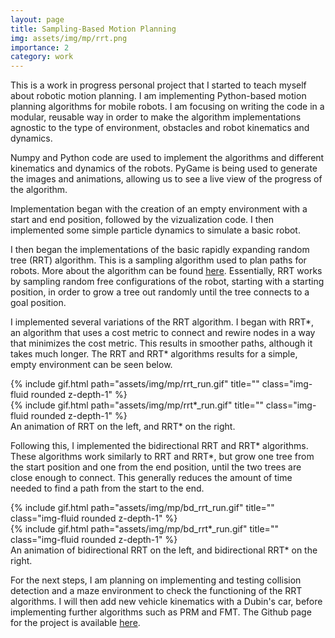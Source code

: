 ```yaml
---
layout: page
title: Sampling-Based Motion Planning
img: assets/img/mp/rrt.png
importance: 2
category: work
---
```


This is a work in progress personal project that I started to teach myself about robotic motion planning. I am implementing Python-based motion planning algorithms for mobile robots. I am focusing on writing the code in a modular, reusable way in order to make the algorithm implementations agnostic to the type of environment, obstacles and robot kinematics and dynamics.

Numpy and Python code are used to implement the algorithms and different kinematics and dynamics of the robots. PyGame is being used to generate the images and animations, allowing us to see a live view of the progress of the algorithm.

Implementation began with the creation of an empty environment with a start and end position, followed by the vizualization code. I then implemented some simple particle dynamics to simulate a basic robot.

I then began the implementations of the basic rapidly expanding random tree (RRT) algorithm. This is a sampling algorithm used to plan paths for robots. More about the algorithm can be found <a href="https://lavalle.pl/rrt/">here</a>. Essentially, RRT works by sampling random free configurations of the robot, starting with a starting position, in order to grow a tree out randomly until the tree connects to a goal position.

I implemented several variations of the RRT algorithm. I began with RRT\*, an algorithm that uses a cost metric to connect and rewire nodes in a way that minimizes the cost metric. This results in smoother paths, although it takes much longer. The RRT and RRT\* algorithms results for a simple, empty environment can be seen below.

<div class="row">
    <div class="col-sm mt-3 mt-md-0">
        {% include gif.html path="assets/img/mp/rrt_run.gif" title="" class="img-fluid rounded z-depth-1" %}
    </div>
    <div class="col-sm mt-3 mt-md-0">
        {% include gif.html path="assets/img/mp/rrt*_run.gif" title="" class="img-fluid rounded z-depth-1" %}
    </div>
</div>
<div class="caption">
    An animation of RRT on the left, and RRT* on the right.
</div>

Following this, I implemented the bidirectional RRT and RRT\* algorithms. These algorithms work similarly to RRT and RRT\*, but grow one tree from the start position and one from the end position, until the two trees are close enough to connect. This generally reduces the amount of time needed to find a path from the start to the end.

<div class="row">
    <div class="col-sm mt-3 mt-md-0">
        {% include gif.html path="assets/img/mp/bd_rrt_run.gif" title="" class="img-fluid rounded z-depth-1" %}
    </div>
    <div class="col-sm mt-3 mt-md-0">
        {% include gif.html path="assets/img/mp/bd_rrt*_run.gif" title="" class="img-fluid rounded z-depth-1" %}
    </div>
</div>
<div class="caption">
    An animation of bidirectional RRT on the left, and bidirectional RRT* on the right.
</div>

For the next steps, I am planning on implementing and testing collision detection and a maze environment to check the functioning of the RRT algorithms. I will then add new vehicle kinematics with a Dubin's car, before implementing further algorithms such as PRM and FMT. The Github page for the project is available <a href="https://github.com/lanton97/motion-planning">here</a>.
